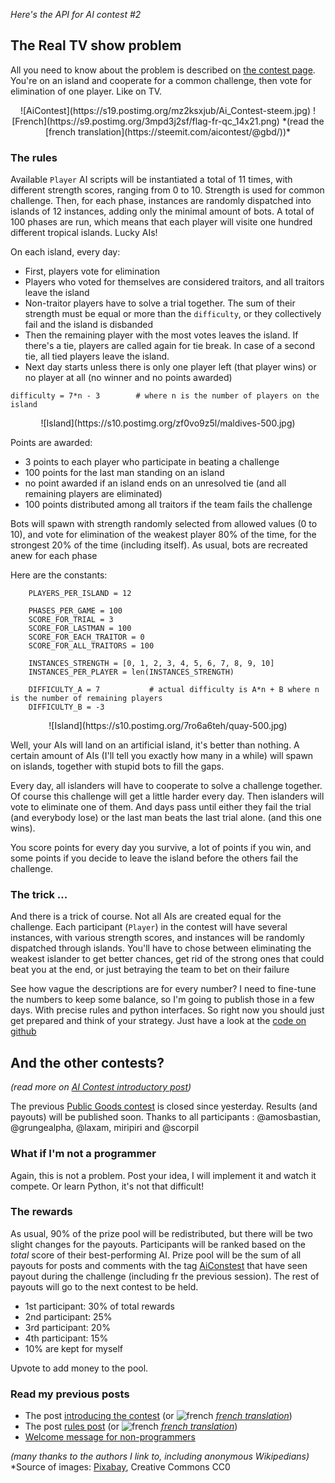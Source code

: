*Here's the API for AI contest #2*

## The Real TV show problem

All you need to know about the problem is described on [the contest page](https://steemit.com/aicontest/@gbd/the-ai-contest-2-real-tv). You're on an island and cooperate for a common challenge, then vote for elimination of one player. Like on TV.

<center>
![AiContest](https://s19.postimg.org/mz2ksxjub/Ai_Contest-steem.jpg)
![French](https://s9.postimg.org/3mpd3j2sf/flag-fr-qc_14x21.png) *(read the [french translation](https://steemit.com/aicontest/@gbd/))*
</center>



### The rules

Available `Player` AI scripts will be instantiated a total of 11 times, with different strength scores, ranging from 0 to 10. Strength is used for common challenge. Then, for each phase, instances are randomly dispatched into islands of 12 instances, adding only the minimal amount of bots. A total of 100 phases are run, which means that each player will visite one hundred different tropical islands. Lucky AIs!

On each island, every day:
* First, players vote for elimination
* Players who voted for themselves are considered traitors, and all traitors leave the island
* Non-traitor players have to solve a trial together. The sum of their strength must be equal or more than the `difficulty`, or they collectively fail and the island is disbanded
* Then the remaining player with the most votes leaves the island. If there's a tie, players are called again for tie break. In case of a second tie, all tied players leave the island.
* Next day starts unless there is only one player left (that player wins) or no player at all (no winner and no points awarded)

```
difficulty = 7*n - 3 		# where n is the number of players on the island
```

<center>
![Island](https://s10.postimg.org/zf0vo9z5l/maldives-500.jpg)
</center>

Points are awarded:
* 3 points to each player who participate in beating a challenge
* 100 points for the last man standing on an island
* no point awarded if an island ends on an unresolved tie (and all remaining players are eliminated)
* 100 points distributed among all traitors if the team fails the challenge

Bots will spawn with strength randomly selected from allowed values (0 to 10), and vote for elimination of the weakest player 80% of the time, for the strongest 20% of the time (including itself). As usual, bots are recreated anew for each phase

Here are the constants:

```
    PLAYERS_PER_ISLAND = 12

    PHASES_PER_GAME = 100
    SCORE_FOR_TRIAL = 3
    SCORE_FOR_LASTMAN = 100
    SCORE_FOR_EACH_TRAITOR = 0
    SCORE_FOR_ALL_TRAITORS = 100

    INSTANCES_STRENGTH = [0, 1, 2, 3, 4, 5, 6, 7, 8, 9, 10]
    INSTANCES_PER_PLAYER = len(INSTANCES_STRENGTH)
    
    DIFFICULTY_A = 7           # actual difficulty is A*n + B where n is the number of remaining players
    DIFFICULTY_B = -3

```




<center>
![Island](https://s10.postimg.org/7ro6a6teh/quay-500.jpg)
</center>





Well, your AIs will land on an artificial island, it's better than nothing. A certain amount of AIs (I'll tell you exactly how many in a while) will spawn on islands, together with stupid bots to fill the gaps.

Every day, all islanders will have to cooperate to solve a challenge together. Of course this challenge will get a little harder every day. Then islanders will vote to eliminate one of them. And days pass until either they fail the trial (and everybody lose) or the last man beats the last trial alone. (and this one wins).

You score points for every day you survive, a lot of points if you win, and some points if you decide to leave the island before the others fail the challenge.


### The trick ...

And there is a trick of course. Not all AIs are created equal for the challenge. Each participant (`Player`) in the contest will have several instances, with various strength scores, and instances will be randomly dispatched through islands. You'll have to chose between eliminating the weakest islander to get better chances, get rid of the strong ones that could beat you at the end, or just betraying the team to bet on their failure


See how vague the descriptions are for every number? I need to fine-tune the numbers to keep some balance, so I'm going to publish those in a few days. With precise rules and python interfaces. So right now you should just get prepared and think of your strategy. Just have a look at the [code on github](https://github.com/steemian/realTV)



## And the other contests?

*(read more on [AI Contest introductory post](https://steemit.com/aicontest/@gbd/the-ai-contest-coming-soon))*

The previous [Public Goods contest](https://steemit.com/aicontest/@gbd/the-ai-contest-1-public-goods-problem) is closed since yesterday. Results (and payouts) will be published soon. Thanks to all participants : @amosbastian, @grungealpha, @laxam, miripiri and @scorpil

### What if I'm not a programmer

Again, this is not a problem. Post your idea, I will implement it and watch it compete. Or learn Python, it's not that difficult! 

### The rewards

As usual, 90% of the prize pool will be redistributed, but there will be two slight changes for the payouts. Participants will be ranked based on the *total* score of their best-performing AI. Prize pool will be the sum of all payouts for posts and comments with the tag [AiConstest](https://steemit.com/created/aicontest) that have seen payout during the challenge (including fr the previous session). The rest of payouts will go to the next contest to be held.

* 1st participant: 30% of total rewards
* 2nd participant: 25%
* 3rd participant: 20%
* 4th participant: 15%
* 10% are kept for myself

Upvote to add money to the pool.



### Read my previous posts


* The post [introducing the contest](https://steemit.com/aicontest/@gbd/the-ai-contest-1-public-goods-problem) (or  ![french](https://steemitimages.com/0x0/https://s9.postimg.org/3mpd3j2sf/flag-fr-qc_14x21.png) *[french translation](https://steemit.com/aicontest/@gbd/fr-the-ai-contest-1-le-dilemme-du-bien-commun)*)
* The post [rules post](https://steemit.com/aicontest/@gbd/the-ai-contest-coming-soon) (or  ![french](https://steemitimages.com/0x0/https://s9.postimg.org/3mpd3j2sf/flag-fr-qc_14x21.png) *[french translation](https://steemit.com/aicontest/@gbd/the-ai-contest-bientot-sur-steem)*)
* [Welcome message for non-programmers](https://steemit.com/aicontest/@gbd/the-ai-contest-1-non-programmers-welcome)

*(many thanks to the authors I link to, including anonymous Wikipedians)*
*Source of images: [Pixabay](https://www.pexels.com/u/pixabay/), Creative Commons CC0